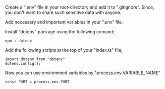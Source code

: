 Create a ".env" file in your root-directory and add it to ".gitignore". Since, you don't want to share such sensitive data with anyone.

Add necessary and important variables in your ".env" file.

Install "dotenv" package using the following comand;

```
npm i dotenv
```

Add the following scripts at the top of your "index.ts" file;

```
import dotenv from "dotenv"
dotenv.config();
```

Now you can use environment variables by "process.env.VARIABLE_NAME"

```
const PORT = process.env.PORT
```
